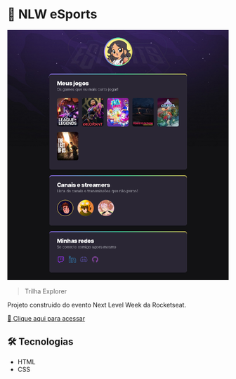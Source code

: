 # 🚀 NLW eSports  

![preview](./.github/preview.png)

> Trilha Explorer

Projeto construido do evento Next Level Week da Rocketseat.

[🔗 Clique aqui para acessar](https://danielemarii.github.io/nlw-esports/)

## 🛠️ Tecnologias 

- HTML
- CSS
